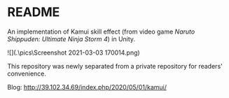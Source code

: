 # README

An implementation of Kamui skill effect (from video game *Naruto Shippuden: Ultimate Ninja Storm 4*) in Unity.

![](.\pics\Screenshot 2021-03-03 170014.png)

This repository was newly separated from a private repository for readers' convenience.

Blog: http://39.102.34.69/index.php/2020/05/01/kamui/